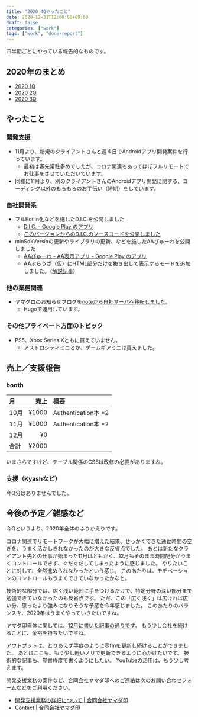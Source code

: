 ```yaml
---
title: "2020 4Qやったこと"
date: 2020-12-31T12:00:00+09:00
draft: false
categories: ["work"]
tags: ["work", "done-report"]
---
```


四半期ごとにやっている報告的なものです。

## 2020年のまとめ

- [2020 1Q](https://gist.github.com/yamacraft/a3529231635400078fbfa3b3825e7cac)
- [2020 2Q](/note/yamacraft-2020-2q-done/)
- [2020 3Q](/note/yamacraft-2020-3q-done/)

## やったこと

### 開発支援

- 11月より、新規のクライアントさんと週４日でAndroidアプリ開発案件を行っています。
  - 最初は客先常駐多めでしたが、コロナ関連もあってほぼフルリモートでお仕事をさせていただいています。
- 同様に11月より、別のクライアントさんのAndroidアプリ開発に関する、コーディング以外のもろもろのお手伝い（短期）をしています。

### 自社開発系

- フルKotlin化などを施したD.I.C.を公開しました
  - [D\.I\.C\. \- Google Play のアプリ](https://play.google.com/store/apps/details?id=jp.yamaglo.dic)
  - [このバージョンからのD.I.C.のソースコードを公開しました](https://github.com/yamacraft/DIC-android-public)
- minSdkVersinの更新やライブラリの更新、などを施したAAびゅーわを公開しました
  - [AAびゅーわ \- AA表示アプリ \- Google Play のアプリ](https://play.google.com/store/apps/details?id=jp.yamaglo.aaviewer)
  - AAぶらうざ（仮）にHTML部分だけを抜き出して表示するモードを追加しました。（[解説記事](https://yge.yamaglo.jp/posts/20201019-relase-aaviewer-v170/)）

### 他の業務関連

- ヤマグロのお知らせブログを[noteから自社サーバへ移転しました](https://yge.yamaglo.jp/)。
  - Hugoで運用しています。

### その他プライベート方面のトピック

- PS5、Xbox Series Xともに買えていません。
  - アストロシティミニとか、ゲームギアミニは買えました。

## 売上／支援報告

### booth

月|売上|概要
:--|--:|:--
10月|¥1000| Authentication本 *2
11月|¥1000| Authentication本 *2
12月|¥0|
合計|¥2000|

いまさらですけど、テーブル関係のCSSは改修の必要がありますね。

### 支援（Kyashなど）

今Q分はありませんでした。

## 今後の予定／雑感など

今Qというより、2020年全体のふりかえりです。

コロナ関連でリモートワークが大幅に増えた結果、せっかくできた通勤時間の空きを、うまく活かしきれなかったのが大きな反省点でした。
あとは新たなクライアント先との仕事が始まった11月はともかく、12月もそのまま時間配分がうまくコントロールできず、ぐだぐだしてしまったように感じました。
やりたいことに対して、全然進められなかったという感じ。
このあたりは、モチベーションのコントロールもうまくできていなかったかなと。

技術的な部分では、広く浅い範囲に手をつけるだけで、特定分野の深い部分まで勉強できていなかったのも反省点です。
ただ、この「広く浅く」は広ければ広い分、思ったより強みになりそうな予感を今年感じました。
このあたりのバランスを、2020年はうまくやっていきたいですね。

ヤマダ印自体に関しては、[12月に書いた記事の通りです](/note/yamadajirushi_1st_anniversary/)。
もう少し会社を続けることに、余裕を持ちたいですね。

アウトプットは、とりあえず手癖のように壺fmを更新し続けることができました。
あとはここも、もう少し軽いノリで更新できるように心がけたいです。
技術的な記事も、覚書程度で書くようにしたい。
YouTubeの活用は、もう少し考えます。

開発支援業務の案件など、合同会社ヤマダ印へのご連絡は次のお問い合わせフォームなどをご利用ください。

- [開発支援業務の詳細について \| 合同会社ヤマダ印](https://yamadajirushi.co.jp/development-support-detail/)
- [Contact \| 合同会社ヤマダ印](https://yamadajirushi.co.jp/contact/)
